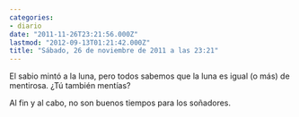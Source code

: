 ```yaml
---
categories:
- diario
date: "2011-11-26T23:21:56.000Z"
lastmod: "2012-09-13T01:21:42.000Z"
title: "Sábado, 26 de noviembre de 2011 a las 23:21"
---
```


El sabio mintó a la luna, pero todos sabemos que la luna es igual (o más) de mentirosa. ¿Tú también mentí­as? 

Al fin y al cabo, no son buenos tiempos para los soñadores.
